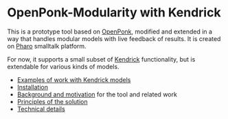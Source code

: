 # OpenPonk-Modularity with Kendrick

This is a prototype tool based on [OpenPonk](https://openponk.github.io/), modified and extended in a way that handles modular models with live feedback of results. It is created on [Pharo](http://pharo.org/) smalltalk platform.

For now, it supports a small subset of [Kendrick](https://ummisco.github.io/kendrick/) functionality, but is extendable for various kinds of models.

* [Examples of work with Kendrick models](https://github.com/bliznjan/openponk-modularity/wiki/Examples-of-work-with-Kendrick-models)
* [Installation](https://github.com/bliznjan/openponk-modularity/wiki/Installation)
* [Background and motivation](https://github.com/bliznjan/openponk-modularity/wiki/Background-and-motivation) for the tool and related work
* [Principles of the solution](https://github.com/bliznjan/openponk-modularity/wiki/Principles-of-the-solution)
* [Technical details](https://github.com/bliznjan/openponk-modularity/wiki/Technical-details)

